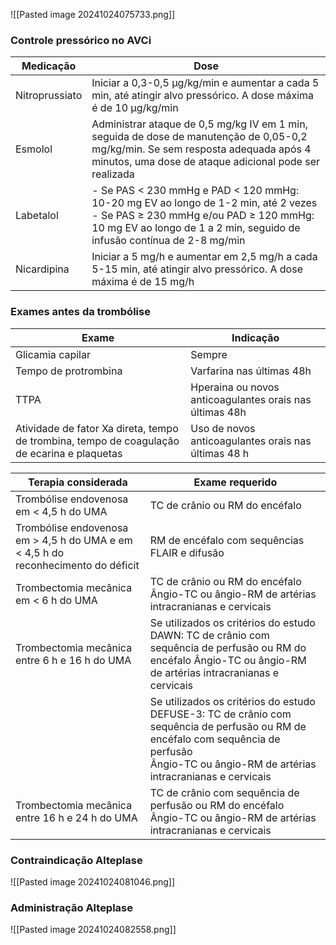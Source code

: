 ![[Pasted image 20241024075733.png]]

### Controle pressórico no AVCi
| Medicação      | Dose                                                                                                                                                                                                      |
| -------------- | --------------------------------------------------------------------------------------------------------------------------------------------------------------------------------------------------------- |
| Nitroprussiato | Iniciar a 0,3-0,5 μg/kg/min e aumentar a cada 5 min, até atingir alvo pressórico. A dose máxima é de 10 μg/kg/min                                                                                         |
| Esmolol        | Administrar ataque de 0,5 mg/kg IV em 1 min, seguida de dose de manutenção de 0,05-0,2 mg/kg/min. Se sem resposta adequada após 4 minutos, uma dose de ataque adicional pode ser realizada                |
| Labetalol      | - Se PAS < 230 mmHg e PAD < 120 mmHg: 10-20 mg EV ao longo de 1-2 min, até 2 vezes <br>- Se PAS ≥ 230 mmHg e/ou PAD ≥ 120 mmHg: 10 mg EV ao longo de 1 a 2 min, seguido de infusão contínua de 2-8 mg/min |
| Nicardipina    | Iniciar a 5 mg/h e aumentar em 2,5 mg/h a cada 5-15 min, até atingir alvo pressórico. A dose máxima é de 15 mg/h                                                                                          |

### Exames antes da trombólise
| Exame                                                                                       | Indicação                                               |
| ------------------------------------------------------------------------------------------- | ------------------------------------------------------- |
| Glicamia capilar                                                                            | Sempre                                                  |
| Tempo de protrombina                                                                        | Varfarina nas últimas 48h                               |
| TTPA                                                                                        | Hperaina ou novos anticoagulantes orais nas últimas 48h |
| Atividade de fator Xa direta, tempo de trombina, tempo de coagulação de ecarina e plaquetas | Uso de novos anticoagulantes orais nas últimas 48 h     |

| Terapia considerada                                                               | Exame requerido                                                                                                                                                                                  |
| --------------------------------------------------------------------------------- | ------------------------------------------------------------------------------------------------------------------------------------------------------------------------------------------------ |
| Trombólise endovenosa em < 4,5 h do UMA                                           | TC de crânio ou RM do encéfalo                                                                                                                                                                   |
| Trombólise endovenosa em > 4,5 h do UMA e em < 4,5 h do reconhecimento do déficit | RM de encéfalo com sequências FLAIR e difusão                                                                                                                                                    |
| Trombectomia mecânica em < 6 h do UMA                                             | TC de crânio ou RM do encéfalo Ângio-TC ou ângio-RM de artérias intracranianas e cervicais                                                                                                       |
| Trombectomia mecânica entre 6 h e 16 h do UMA                                     | Se utilizados os critérios do estudo DAWN: TC de crânio com sequência de perfusão ou RM do encéfalo Ângio-TC ou ângio-RM de artérias intracranianas e cervicais                                  |
|                                                                                   | Se utilizados os critérios do estudo DEFUSE-3: TC de crânio com sequência de perfusão ou RM de encéfalo com sequência de perfusão<br>Ângio-TC ou ângio-RM de artérias intracranianas e cervicais |
| Trombectomia mecânica entre 16 h e 24 h do UMA                                    | TC de crânio com sequência de perfusão ou RM do encéfalo<br>Ângio-TC ou ângio-RM de artérias intracranianas e cervicais                                                                          |

### Contraindicação Alteplase
![[Pasted image 20241024081046.png]]


### Administração Alteplase

![[Pasted image 20241024082558.png]]
